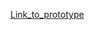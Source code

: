 
[Link_to_prototype](https://www.figma.com/proto/CnfXW3mhlaUbD95ytWqH1G/Mental-Bridge?node-id=18%3A707&scaling=scale-down&page-id=0%3A1&starting-point-node-id=18%3A707)
